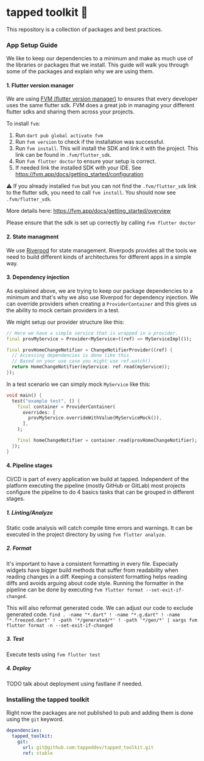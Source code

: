 # tapped toolkit 🧰

This repository is a collection of packages and best practices.

### App Setup Guide

We like to keep our dependencies to a minimum and make as much use of the libraries or packages that we install.
This guide will walk you through some of the packages and explain why we are using them.

#### 1. Flutter version manager

We are using [FVM (flutter version manager)]((https://github.com/leoafarias/fvm)) to ensures that every developer uses
the same flutter sdk.
FVM does a great job in managing your different flutter sdks and sharing them across your projects.

To install `fvm`:

1. Run `dart pub global activate fvm`
2. Run `fvm version` to check if the installation was successful.
3. Run `fvm install`. This will install the SDK and link it with the project. This link can be found
   in `.fvm/flutter_sdk`.
4. Run `fvm flutter doctor` to ensure your setup is correct.
5. If needed link the installed SDK with your IDE. See https://fvm.app/docs/getting_started/configuration

⚠️ If you already installed `fvm` but you can not find the `.fvm/flutter_sdk` link to the flutter sdk, you need to
call `fvm install`. You should now see `.fvm/flutter_sdk`.

More details here: https://fvm.app/docs/getting_started/overview

Please ensure that the sdk is set up correctly by calling `fvm flutter doctor`

#### 2. State managment

We use [Riverpod](https://riverpod.dev/) for state management.
Riverpods provides all the tools we need to build different kinds of architectures for
different apps in a simple way.

#### 3. Dependency injection

As explained above, we are trying to keep our package dependencies to a minimum and that's why we also use Riverpod for
dependency injection.
We can override providers when creating a `ProviderContainer` and this gives us the ability to mock certain providers
in a test.

We might setup our provider structure like this:

```dart
// Here we have a simple service that is wrapped in a provider.
final provMyService = Provider<MyService>((ref) => MyServiceImpl());

final provHomeChangeNotifier = ChangeNotifierProvider((ref) {
  // Accessing dependencies is done like this.
  // Based on your use case you might use ref.watch().
  return HomeChangeNotifier(myService: ref.read(myService));
});
```

In a test scenario we can simply mock `MyService` like this:

````dart
void main() {
  test("example test", () {
    final container = ProviderContainer(
      overrides: [
        provMyService.overrideWithValue(MyServiceMock()),
      ],
    );

    final homeChangeNotifier = container.read(provHomeChangeNotifier);
  });
}
````

#### 4. Pipeline stages

CI/CD is part of every application we build at tapped.
Independent of the platform executing the pipeline (mostly GitHub or GitLab) most projects configure the pipeline to
do 4 basics tasks that can be grouped in different stages.

##### 1. Linting/Analyze

Static code analysis will catch compile time errors and warnings.
It can be executed in the project directory by using `fvm flutter analyze`.

##### 2. Format

It's important to have a consistent formatting in every file. Especially widgets have bigger build methods that
suffer from readability when reading changes in a diff.
Keeping a consistent formatting helps reading diffs and avoids arguing about code style.
Running the formatter in the pipeline can be done by executing `fvm flutter format --set-exit-if-changed`.

This will also reformat generated code. We can adjust our code to exclude generated code.
`find . -name "*.dart" ! -name "*.g.dart" ! -name "*.freezed.dart" ! -path '*/generated/*' ! -path '*/gen/*' | xargs fvm flutter format -n --set-exit-if-changed`

##### 3. Test

Execute tests using `fvm flutter test`

##### 4. Deploy

TODO talk about deployment using fastlane if needed.

### Installing the tapped toolkit 

Right now the packages are not published to pub and adding them is done using the `git` keyword.

````yaml
dependencies:
  tapped_toolkit:
    git:
      url: git@github.com:tappeddev/tapped_toolkit.git
      ref: stable
````
